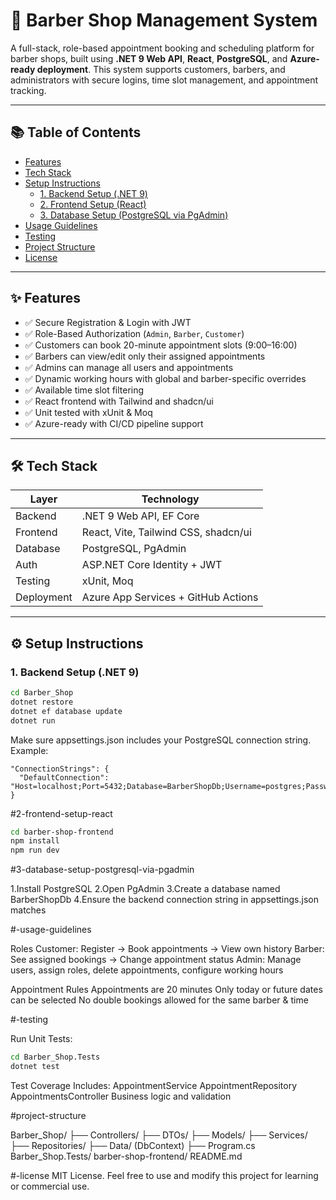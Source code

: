 # 💈 Barber Shop Management System

A full-stack, role-based appointment booking and scheduling platform for barber shops, built using **.NET 9 Web API**, **React**, **PostgreSQL**, and **Azure-ready deployment**. This system supports customers, barbers, and administrators with secure logins, time slot management, and appointment tracking.

---

## 📚 Table of Contents

- [Features](#-features)
- [Tech Stack](#-tech-stack)
- [Setup Instructions](#-setup-instructions)
  - [1. Backend Setup (.NET 9)](#1-backend-setup-net-9)
  - [2. Frontend Setup (React)](#2-frontend-setup-react)
  - [3. Database Setup (PostgreSQL via PgAdmin)](#3-database-setup-postgresql-via-pgadmin)
- [Usage Guidelines](#-usage-guidelines)
- [Testing](#-testing)
- [Project Structure](#-project-structure)
- [License](#-license)

---

## ✨ Features

- ✅ Secure Registration & Login with JWT
- ✅ Role-Based Authorization (`Admin`, `Barber`, `Customer`)
- ✅ Customers can book 20-minute appointment slots (9:00–16:00)
- ✅ Barbers can view/edit only their assigned appointments
- ✅ Admins can manage all users and appointments
- ✅ Dynamic working hours with global and barber-specific overrides
- ✅ Available time slot filtering
- ✅ React frontend with Tailwind and shadcn/ui
- ✅ Unit tested with xUnit & Moq
- ✅ Azure-ready with CI/CD pipeline support

---

## 🛠 Tech Stack

| Layer        | Technology                        |
|--------------|------------------------------------|
| Backend      | .NET 9 Web API, EF Core            |
| Frontend     | React, Vite, Tailwind CSS, shadcn/ui |
| Database     | PostgreSQL, PgAdmin                |
| Auth         | ASP.NET Core Identity + JWT        |
| Testing      | xUnit, Moq                         |
| Deployment   | Azure App Services + GitHub Actions |

---

## ⚙ Setup Instructions

### 1. Backend Setup (.NET 9)

```bash
cd Barber_Shop
dotnet restore
dotnet ef database update
dotnet run
```

Make sure appsettings.json includes your PostgreSQL connection string.
Example:
```
"ConnectionStrings": {
  "DefaultConnection": "Host=localhost;Port=5432;Database=BarberShopDb;Username=postgres;Password=yourpassword"
}
```

#2-frontend-setup-react

```bash
cd barber-shop-frontend
npm install
npm run dev
```

#3-database-setup-postgresql-via-pgadmin

1.Install PostgreSQL
2.Open PgAdmin
3.Create a database named BarberShopDb
4.Ensure the backend connection string in appsettings.json matches

#-usage-guidelines

Roles
  Customer: Register → Book appointments → View own history
  Barber: See assigned bookings → Change appointment status
  Admin: Manage users, assign roles, delete appointments, configure working hours

Appointment Rules
  Appointments are 20 minutes
  Only today or future dates can be selected
  No double bookings allowed for the same barber & time

#-testing

Run Unit Tests:
```bash
cd Barber_Shop.Tests
dotnet test
```

Test Coverage Includes:
  AppointmentService
  AppointmentRepository
  AppointmentsController
  Business logic and validation

#project-structure

Barber_Shop/
├── Controllers/
├── DTOs/
├── Models/
├── Services/
├── Repositories/
├── Data/ (DbContext)
├── Program.cs
Barber_Shop.Tests/
barber-shop-frontend/
README.md


#-license
MIT License. Feel free to use and modify this project for learning or commercial use.
